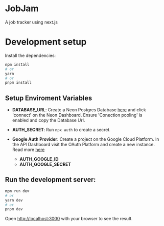 # JobJam

A job tracker using next.js

# Development setup

Install the dependencies:

```bash
npm install
# or
yarn
# or
pnpm install
```

## Setup Enviroment Variables


- **DATABASE_URL**: Create a Neon Postgres Database [here](https://console.neon.tech/app/projects) and click 'connect' on the Neon Dashboard. Ensure 'Conection pooling' is enabled and copy the Database Url.
- **AUTH_SECRET**: Run ```npx auth``` to create a secret.

- **Google Auth Provider**: Create a project on the Google Cloud Platform. In the API Dashboard visit the OAuth Platform and create a new instance. Read more [here](https://support.google.com/googleapi/answer/6158849?hl=en)
  - **AUTH_GOOGLE_ID**
  - **AUTH_GOOGLE_SECRET**


## Run the development server:

```bash
npm run dev
# or
yarn dev
# or
pnpm dev
```

Open [http://localhost:3000](http://localhost:3000) with your browser to see the result.
